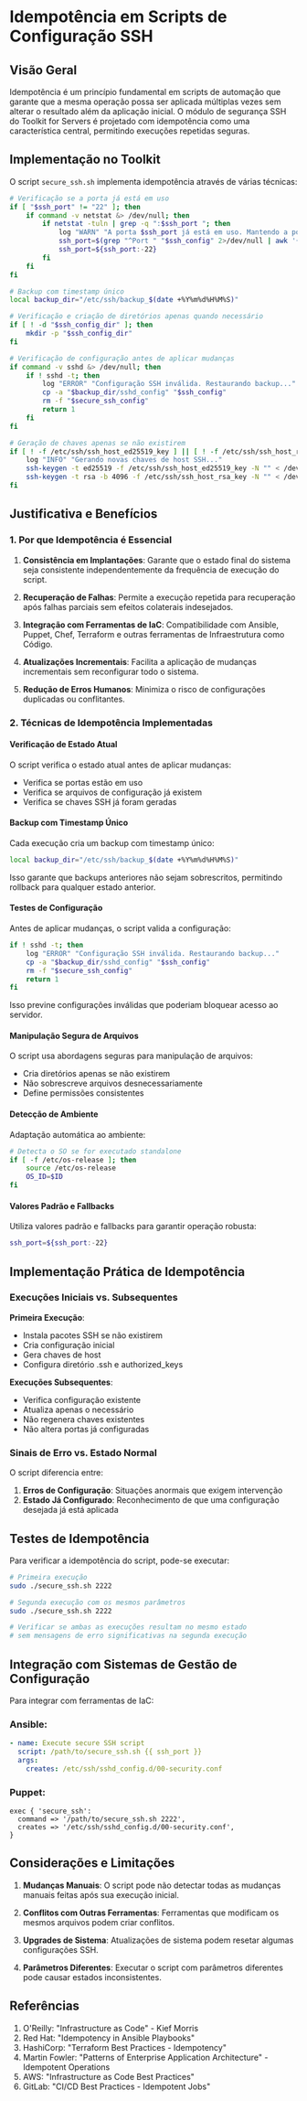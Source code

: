 # Idempotência em Scripts de Configuração SSH

## Visão Geral

Idempotência é um princípio fundamental em scripts de automação que garante que a mesma operação possa ser aplicada múltiplas vezes sem alterar o resultado além da aplicação inicial. O módulo de segurança SSH do Toolkit for Servers é projetado com idempotência como uma característica central, permitindo execuções repetidas seguras.

## Implementação no Toolkit

O script `secure_ssh.sh` implementa idempotência através de várias técnicas:

```bash
# Verificação se a porta já está em uso
if [ "$ssh_port" != "22" ]; then
    if command -v netstat &> /dev/null; then
        if netstat -tuln | grep -q ":$ssh_port "; then
            log "WARN" "A porta $ssh_port já está em uso. Mantendo a porta SSH atual."
            ssh_port=$(grep "^Port " "$ssh_config" 2>/dev/null | awk '{print $2}')
            ssh_port=${ssh_port:-22}
        fi
    fi
fi

# Backup com timestamp único
local backup_dir="/etc/ssh/backup_$(date +%Y%m%d%H%M%S)"

# Verificação e criação de diretórios apenas quando necessário
if [ ! -d "$ssh_config_dir" ]; then
    mkdir -p "$ssh_config_dir"
fi

# Verificação de configuração antes de aplicar mudanças
if command -v sshd &> /dev/null; then
    if ! sshd -t; then
        log "ERROR" "Configuração SSH inválida. Restaurando backup..."
        cp -a "$backup_dir/sshd_config" "$ssh_config"
        rm -f "$secure_ssh_config"
        return 1
    fi
fi

# Geração de chaves apenas se não existirem
if [ ! -f /etc/ssh/ssh_host_ed25519_key ] || [ ! -f /etc/ssh/ssh_host_rsa_key ]; then
    log "INFO" "Gerando novas chaves de host SSH..."
    ssh-keygen -t ed25519 -f /etc/ssh/ssh_host_ed25519_key -N "" < /dev/null
    ssh-keygen -t rsa -b 4096 -f /etc/ssh/ssh_host_rsa_key -N "" < /dev/null
fi
```

## Justificativa e Benefícios

### 1. Por que Idempotência é Essencial

1. **Consistência em Implantações**: Garante que o estado final do sistema seja consistente independentemente da frequência de execução do script.

2. **Recuperação de Falhas**: Permite a execução repetida para recuperação após falhas parciais sem efeitos colaterais indesejados.

3. **Integração com Ferramentas de IaC**: Compatibilidade com Ansible, Puppet, Chef, Terraform e outras ferramentas de Infraestrutura como Código.

4. **Atualizações Incrementais**: Facilita a aplicação de mudanças incrementais sem reconfigurar todo o sistema.

5. **Redução de Erros Humanos**: Minimiza o risco de configurações duplicadas ou conflitantes.

### 2. Técnicas de Idempotência Implementadas

#### Verificação de Estado Atual

O script verifica o estado atual antes de aplicar mudanças:
- Verifica se portas estão em uso
- Verifica se arquivos de configuração já existem
- Verifica se chaves SSH já foram geradas

#### Backup com Timestamp Único

Cada execução cria um backup com timestamp único:
```bash
local backup_dir="/etc/ssh/backup_$(date +%Y%m%d%H%M%S)"
```

Isso garante que backups anteriores não sejam sobrescritos, permitindo rollback para qualquer estado anterior.

#### Testes de Configuração

Antes de aplicar mudanças, o script valida a configuração:
```bash
if ! sshd -t; then
    log "ERROR" "Configuração SSH inválida. Restaurando backup..."
    cp -a "$backup_dir/sshd_config" "$ssh_config"
    rm -f "$secure_ssh_config"
    return 1
fi
```

Isso previne configurações inválidas que poderiam bloquear acesso ao servidor.

#### Manipulação Segura de Arquivos

O script usa abordagens seguras para manipulação de arquivos:
- Cria diretórios apenas se não existirem
- Não sobrescreve arquivos desnecessariamente
- Define permissões consistentes

#### Detecção de Ambiente

Adaptação automática ao ambiente:
```bash
# Detecta o SO se for executado standalone
if [ -f /etc/os-release ]; then
    source /etc/os-release
    OS_ID=$ID
fi
```

#### Valores Padrão e Fallbacks

Utiliza valores padrão e fallbacks para garantir operação robusta:
```bash
ssh_port=${ssh_port:-22}
```

## Implementação Prática de Idempotência

### Execuções Iniciais vs. Subsequentes

**Primeira Execução**:
- Instala pacotes SSH se não existirem
- Cria configuração inicial
- Gera chaves de host
- Configura diretório .ssh e authorized_keys

**Execuções Subsequentes**:
- Verifica configuração existente
- Atualiza apenas o necessário
- Não regenera chaves existentes
- Não altera portas já configuradas

### Sinais de Erro vs. Estado Normal

O script diferencia entre:
1. **Erros de Configuração**: Situações anormais que exigem intervenção
2. **Estado Já Configurado**: Reconhecimento de que uma configuração desejada já está aplicada

## Testes de Idempotência

Para verificar a idempotência do script, pode-se executar:

```bash
# Primeira execução
sudo ./secure_ssh.sh 2222

# Segunda execução com os mesmos parâmetros
sudo ./secure_ssh.sh 2222

# Verificar se ambas as execuções resultam no mesmo estado
# sem mensagens de erro significativas na segunda execução
```

## Integração com Sistemas de Gestão de Configuração

Para integrar com ferramentas de IaC:

### Ansible:
```yaml
- name: Execute secure SSH script
  script: /path/to/secure_ssh.sh {{ ssh_port }}
  args:
    creates: /etc/ssh/sshd_config.d/00-security.conf
```

### Puppet:
```puppet
exec { 'secure_ssh':
  command => '/path/to/secure_ssh.sh 2222',
  creates => '/etc/ssh/sshd_config.d/00-security.conf',
}
```

## Considerações e Limitações

1. **Mudanças Manuais**: O script pode não detectar todas as mudanças manuais feitas após sua execução inicial.

2. **Conflitos com Outras Ferramentas**: Ferramentas que modificam os mesmos arquivos podem criar conflitos.

3. **Upgrades de Sistema**: Atualizações de sistema podem resetar algumas configurações SSH.

4. **Parâmetros Diferentes**: Executar o script com parâmetros diferentes pode causar estados inconsistentes.

## Referências

1. O'Reilly: "Infrastructure as Code" - Kief Morris
2. Red Hat: "Idempotency in Ansible Playbooks"
3. HashiCorp: "Terraform Best Practices - Idempotency"
4. Martin Fowler: "Patterns of Enterprise Application Architecture" - Idempotent Operations
5. AWS: "Infrastructure as Code Best Practices"
6. GitLab: "CI/CD Best Practices - Idempotent Jobs"
